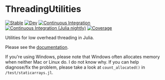# ThreadingUtilities

[![Stable](https://img.shields.io/badge/docs-stable-blue.svg)](https://JuliaSIMD.github.io/ThreadingUtilities.jl/stable)
[![Dev](https://img.shields.io/badge/docs-dev-blue.svg)](https://JuliaSIMD.github.io/ThreadingUtilities.jl/dev)
[![Continuous Integration](https://github.com/JuliaSIMD/ThreadingUtilities.jl/workflows/CI/badge.svg)](https://github.com/JuliaSIMD/ThreadingUtilities.jl/actions?query=workflow%3ACI)
[![Continuous Integration (Julia nightly)](https://github.com/JuliaSIMD/ThreadingUtilities.jl/workflows/CI%20(Julia%20nightly)/badge.svg)](https://github.com/JuliaSIMD/ThreadingUtilities.jl/actions?query=workflow%3A%22CI+%28Julia+nightly%29%22)
[![Coverage](https://codecov.io/gh/JuliaSIMD/ThreadingUtilities.jl/branch/master/graph/badge.svg)](https://codecov.io/gh/JuliaSIMD/ThreadingUtilities.jl)

Utilities for low overhead threading in Julia.

Please see the [documentation](https://JuliaSIMD.github.io/ThreadingUtilities.jl/stable).

If you're using Windows, please note that Windows often allocates memory when neither Mac or Linux do. I do not know why. If you can help diagnose/fix the problem, please take a look at `count_allocated()` in `/test/staticarrays.jl`.


